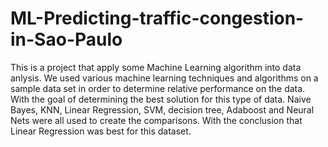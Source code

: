 # ML-Predicting-traffic-congestion-in-Sao-Paulo
This is a project that apply some Machine Learning algorithm into data anlysis. 
We used various machine learning techniques and algorithms on a sample data set in order to determine relative performance on the data. With the goal of determining the best solution for this type of data. Naive Bayes, KNN, Linear Regression, SVM, decision tree, Adaboost and Neural Nets were all used to create the comparisons. With the conclusion that Linear Regression was best for this dataset.
